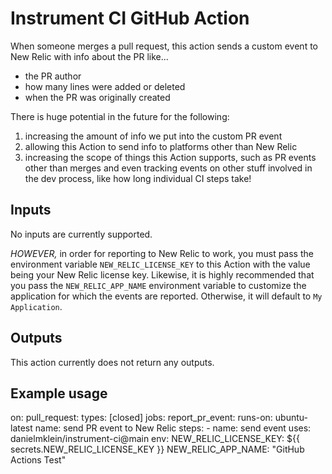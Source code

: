 # Instrument CI GitHub Action

When someone merges a pull request, this action sends a custom event to New Relic with info about the PR like...
* the PR author
* how many lines were added or deleted
* when the PR was originally created



There is huge potential in the future for the following:
1. increasing the amount of info we put into the custom PR event
2. allowing this Action to send info to platforms other than New Relic
3. increasing the scope of things this Action supports, such as PR events other than merges and even tracking events on other stuff involved in the dev process, like how long individual CI steps take!

## Inputs

No inputs are currently supported.

*HOWEVER,* in order for reporting to New Relic to work, you must pass the environment variable `NEW_RELIC_LICENSE_KEY` to this Action with the value being your New Relic license key.
Likewise, it is highly recommended that you pass the `NEW_RELIC_APP_NAME` environment variable to customize the application for which the events are reported. Otherwise, it will default to `My Application`.

## Outputs

This action currently does not return any outputs.

## Example usage

on:
  pull_request:
    types: [closed]
jobs:
  report_pr_event:
    runs-on: ubuntu-latest
    name: send PR event to New Relic
    steps:
      - name: send event
        uses: danielmklein/instrument-ci@main
        env:
          NEW_RELIC_LICENSE_KEY: ${{ secrets.NEW_RELIC_LICENSE_KEY }}
          NEW_RELIC_APP_NAME: "GitHub Actions Test"
